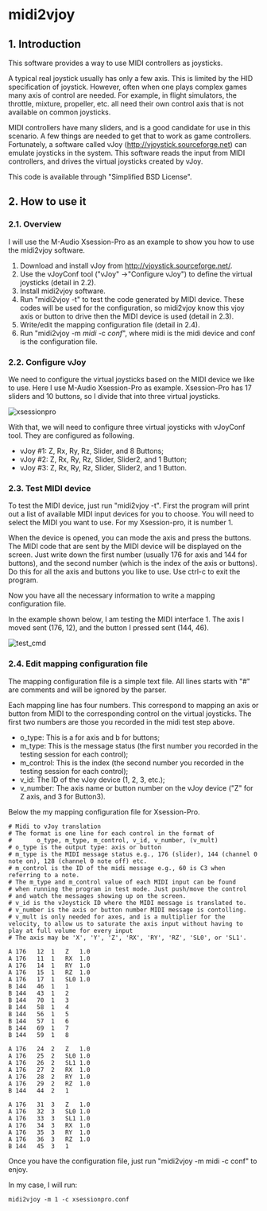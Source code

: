 # midi2vjoy

## 1. Introduction

This software provides a way to use MIDI controllers as joysticks.

A typical real joystick usually has only a few axis. This is limited by the HID specification of joystick. However, often when one plays complex games many axis of control are needed. For example, in flight simulators, the throttle, mixture, propeller, etc. all need their own control axis that is not available on common joysticks.

MIDI controllers have many sliders, and is a good candidate for use in this scenario. A few things are needed to get that to work as game controllers. Fortunately, a software called vJoy (http://vjoystick.sourceforge.net) can emulate joysticks in the system. This software reads the input from MIDI controllers, and drives the virtual joysticks created by vJoy.

This code is available through "Simplified BSD License".

## 2. How to use it

### 2.1. Overview

I will use the M-Audio Xsession-Pro as an example to show you how to use the midi2vjoy software.

1. Download and install vJoy from http://vjoystick.sourceforge.net/.
2. Use the vJoyConf tool ("vJoy" ->"Configure vJoy") to define the virtual joysticks (detail in 2.2).
3. Install midi2vjoy software.
4. Run "midi2vjoy -t" to test the code generated by MIDI device. These codes will be used for the configuration, so midi2vjoy know this vjoy axis or button to drive then the MIDI device is used (detail in 2.3).
5. Write/edit the mapping configuration file (detail in 2.4).
6. Run "midi2vjoy -m *midi* -c *conf*", where midi is the midi device and conf is the configuration file.

### 2.2. Configure vJoy

We need to configure the virtual joysticks based on the MIDI device we like to use. Here I use M-Audio Xsession-Pro as example. Xsession-Pro has 17 sliders and 10 buttons, so I divide that into three virtual joysticks.

![xsessionpro](/readme_images/xsessionpro.png)

With that, we will need to configure three virtual joysticks with vJoyConf tool. They are configured as following.

- vJoy #1: Z, Rx, Ry, Rz, Slider, and 8 Buttons;
- vJoy #2: Z, Rx, Ry, Rz, Slider, Slider2, and 1 Button;
- vJoy #3: Z, Rx, Ry, Rz, Slider, Slider2, and 1 Button.

### 2.3. Test MIDI device

To test the MIDI device, just run "midi2vjoy -t". First the program will print out a list of available MIDI input devices for you to choose. You will need to select the MIDI you want to use. For my Xsession-pro, it is number 1.

When the device is opened, you can mode the axis and press the buttons. The MIDI code that are sent by the MIDI device will be displayed on the screen. Just write down the first number (usually 176 for axis and 144 for buttons), and the second number (which is the index of the axis or buttons). Do this for all the axis and buttons you like to use. Use ctrl-c to exit the program.

Now you have all the necessary information to write a mapping configuration file.

In the example shown below, I am testing the MIDI interface 1. The axis I moved sent (176, 12), and the button I pressed sent (144, 46).

![test_cmd](/readme_images/test_cmd.png)

### 2.4. Edit mapping configuration file

The mapping configuration file is a simple text file. All lines starts with "#" are comments and will be ignored by the parser.

Each mapping line has four numbers. This correspond to mapping an axis or button from MIDI to the corresponding control on the virtual joysticks. The first two numbers are those you recorded in the midi test step above.

- o_type: This is a for axis and b for buttons;
- m_type: This is the message status (the first number you recorded in the testing session for each control);
- m_control: This is the index (the second number you recorded in the testing session for each control);
- v_id: The ID of the vJoy device (1, 2, 3, etc.);
- v_number: The axis name or button number on the vJoy device ("Z" for Z axis, and 3 for Button3).

Below the my mapping configuration file for Xsession-Pro.

```
# Midi to vJoy translation
# The format is one line for each control in the format of
#       o_type, m_type, m_control, v_id, v_number, (v_mult)
# o_type is the output type: axis or button
# m_type is the MIDI message status e.g., 176 (slider), 144 (channel 0 note on), 128 (channel 0 note off) etc.
# m_control is the ID of the midi message e.g., 60 is C3 when referring to a note.
# The m_type and m_control value of each MIDI input can be found
# when running the program in test mode. Just push/move the control
# and watch the messages showing up on the screen.
# v_id is the vJoystick ID where the MIDI message is translated to.
# v_number is the axis or button number MIDI message is contolling.
# v_mult is only needed for axes, and is a multiplier for the velocity, to allow us to saturate the axis input without having to play at full volume for every input
# The axis may be 'X', 'Y', 'Z', 'RX', 'RY', 'RZ', 'SL0', or 'SL1'.

A 176	12	1	Z	1.0
A 176	11	1	RX	1.0
A 176	14	1	RY	1.0
A 176	15	1	RZ	1.0
A 176	17	1	SL0	1.0
B 144	46	1	1
B 144	43	1	2
B 144	70	1	3
B 144	58	1	4
B 144	56	1	5
B 144	57	1	6
B 144	69	1	7
B 144	59	1	8

A 176	24	2	Z	1.0
A 176	25	2	SL0	1.0
A 176	26	2	SL1	1.0
A 176	27	2	RX	1.0
A 176	28	2	RY	1.0
A 176	29	2	RZ	1.0
B 144	44	2	1

A 176	31	3	Z	1.0
A 176	32	3	SL0	1.0
A 176	33	3	SL1	1.0
A 176	34	3	RX	1.0
A 176	35	3	RY	1.0
A 176	36	3	RZ	1.0
B 144	45	3	1

```

Once you have the configuration file, just run "midi2vjoy -m midi -c conf" to enjoy.

In my case, I will run:

```
midi2vjoy -m 1 -c xsessionpro.conf
```


